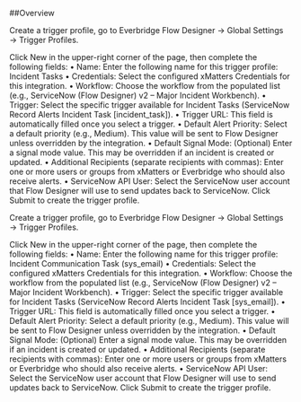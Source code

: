 ##Overview

Create a trigger profile, go to Everbridge Flow Designer → Global Settings → Trigger Profiles.

Click New in the upper-right corner of the page, then complete the following fields:
•	Name: Enter the following name for this trigger profile: Incident Tasks
•	Credentials: Select the configured xMatters Credentials for this integration.
•	Workflow: Choose the workflow from the populated list (e.g., ServiceNow (Flow Designer) v2 – Major Incident Workbench).
•	Trigger: Select the specific trigger available for Incident Tasks (ServiceNow Record Alerts Incident Task [incident_task]).
•	Trigger URL: This field is automatically filled once you select a trigger. 
•	Default Alert Priority: Select a default priority (e.g., Medium). This value will be sent to Flow Designer unless overridden by the integration.
•	Default Signal Mode: (Optional) Enter a signal mode value. This may be overridden if an incident is created or updated.
•	Additional Recipients (separate recipients with commas): Enter one or more users or groups from xMatters or Everbridge who should also receive alerts.
•	ServiceNow API User: Select the ServiceNow user account that Flow Designer will use to send updates back to ServiceNow.
Click Submit to create the trigger profile.

Create a trigger profile, go to Everbridge Flow Designer → Global Settings → Trigger Profiles.

Click New in the upper-right corner of the page, then complete the following fields:
•	Name: Enter the following name for this trigger profile: Incident Communication Task (sys_email)
•	Credentials: Select the configured xMatters Credentials for this integration.
•	Workflow: Choose the workflow from the populated list (e.g., ServiceNow (Flow Designer) v2 – Major Incident Workbench).
•	Trigger: Select the specific trigger available for Incident Tasks (ServiceNow Record Alerts Incident Task [sys_email]).
•	Trigger URL: This field is automatically filled once you select a trigger. 
•	Default Alert Priority: Select a default priority (e.g., Medium). This value will be sent to Flow Designer unless overridden by the integration.
•	Default Signal Mode: (Optional) Enter a signal mode value. This may be overridden if an incident is created or updated.
•	Additional Recipients (separate recipients with commas): Enter one or more users or groups from xMatters or Everbridge who should also receive alerts.
•	ServiceNow API User: Select the ServiceNow user account that Flow Designer will use to send updates back to ServiceNow.
Click Submit to create the trigger profile.

